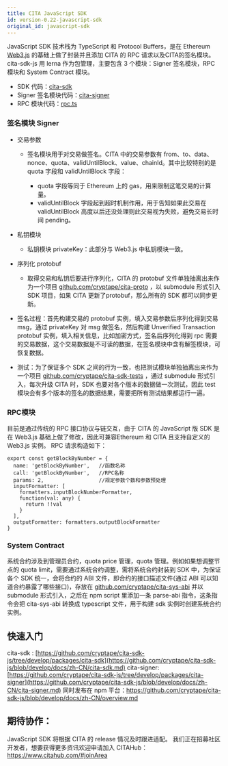 ```yaml
---
title: CITA JavaScript SDK
id: version-0.22-javascript-sdk
original_id: javascript-sdk
---
```

JavaScript SDK 技术栈为 TypeScript 和 Protocol Buffers，是在 Ethereum [Web3.js](https://github.com/ethereum/web3.js/) 的基础上做了封装并且添加 CITA 的 RPC 请求以及CITA的签名模块。 cita-sdk-js 用 lerna 作为包管理，主要包含 3 个模块：Signer 签名模块，RPC 模块和 System Contract 模块。

* SDK 代码：[cita-sdk](https://github.com/cryptape/cita-sdk-js/tree/develop/packages/cita-sdk) 
* Signer 签名模块代码：[cita-signer](https://github.com/cryptape/cita-sdk-js/tree/develop/packages/cita-signer) 
* RPC 模块代码：[rpc.ts](https://github.com/cryptape/cita-sdk-js/blob/develop/packages/cita-sdk/src/base/rpc.ts)

### 签名模块 Signer

* 交易参数
    
    * 签名模块用于对交易做签名。CITA 中的交易参数有 from、to、data、nonce、quota、validUntilBlock、value、chainId。其中比较特别的是 quota 字段和 validUntilBlock 字段：
        
        * quota 字段等同于 Ethereum 上的 gas，用来限制这笔交易的计算量。
        * validUntilBlock 字段起到超时机制作用，用于告知如果此交易在 validUntilBlock 高度以后还没处理则此交易视为失败，避免交易长时间 pending。

* 私钥模块
    
    * 私钥模块 privateKey：此部分与 Web3.js 中私钥模块一致。
* 序列化 protobuf 
    * 取得交易和私钥后要进行序列化，CITA 的 protobuf 文件单独抽离出来作为一个项目 [github.com/cryptape/cita-proto](http://github.com/cryptape/cita-proto) ，以 submodule 形式引入 SDK 项目，如果 CITA 更新了protobuf，那么所有的 SDK 都可以同步更新。
* 签名过程：首先构建交易的 protobuf 实例，填入交易参数后序列化得到交易 msg，通过 privateKey 对 msg 做签名，然后构建 Unverified Transaction protobuf 实例，填入相关信息，比如加密方式，签名后序列化得到 rpc 需要的交易数据，这个交易数据是不可读的数据，在签名模块中含有解签模块，可恢复数据。
* 测试：为了保证多个 SDK 之间的行为一致，也把测试模块单独抽离出来作为一个项目 [github.com/cryptape/cita-sdk-tests](http://github.com/cryptape/cita-sdk-tests) ，通过 submodule 形式引入，每次升级 CITA 时，SDK 也要对各个版本的数据做一次测试，因此 test 模块会有多个版本的签名的数据结果，需要把所有测试结果都运行一遍。

### RPC模块

目前是通过传统的 RPC 接口协议与链交互，由于 CITA 的 JavaScript 版 SDK 是在 Web3.js 基础上做了修改，因此可兼容Ethereum 和 CITA 且支持自定义的 Web3.js 实例。 RPC 请求构造如下：

    export const getBlockByNumber = {
      name: 'getBlockByNumber',   //函数名称
      call: 'getBlockByNumber',   //RPC名称
      params: 2,                  //规定参数个数和参数预处理
      inputFormatter: [
        formatters.inputBlockNumberFormatter,
        function(val: any) {
          return !!val
        }
      ],
      outputFormatter: formatters.outputBlockFormatter
    }
    

### System Contract

系统合约涉及到管理员合约，quota price 管理，quota 管理。例如如果想调整节点的 quota limit，需要通过系统合约调整，需将系统合约封装到 SDK 中，为保证各个 SDK 统一，会将合约的 ABI 文件，即合约的接口描述文件(通过 ABI 可以知道合约暴露了哪些接口)，存放在 [github.com/cryptape/cita-sys-abi](http://github.com/cryptape/cita-sys-abi) 并以 submodule 形式引入，之后在 npm script 里添加一条 parse-abi 指令，这条指令会把 cita-sys-abi 转换成 typescript 文件，用于构建 sdk 实例时创建系统合约实例。

## 快速入门

cita-sdk : [https://github.com/cryptape/cita-sdk-js/tree/develop/packages/cita-sdk](https://github.com/cryptape/cita-sdk-js/blob/develop/docs/zh-CN/cita-sdk.md) cita-signer: [https://github.com/cryptape/cita-sdk-js/tree/develop/packages/cita-signer](https://github.com/cryptape/cita-sdk-js/blob/develop/docs/zh-CN/cita-signer.md) 同时发布在 npm 平台：https://github.com/cryptape/cita-sdk-js/blob/develop/docs/zh-CN/overview.md

## 期待协作：

JavaScript SDK 将根据 CITA 的 release 情况及时跟进适配。 我们正在招募社区开发者，想要获得更多资讯欢迎申请加入 CITAHub：https://www.citahub.com/#joinArea